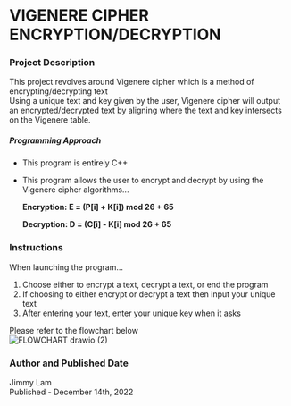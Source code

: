 # VIGENERE CIPHER ENCRYPTION/DECRYPTION

### Project Description

This project revolves around Vigenere cipher which is a method of encrypting/decrypting text  
Using a unique text and key given by the user, Vigenere cipher will output an encrypted/decrypted text by aligning where the text and key intersects on the Vigenere table.  

##### Programming Approach

* This program is entirely C++  

* This program allows the user to encrypt and decrypt by using the Vigenere cipher algorithms...  

  **Encryption: E = (P[i] + K[i]) mod 26 + 65**  
  
  **Decryption: D = (C[i] - K[i] mod 26 + 65**  

### Instructions
When launching the program...  
1. Choose either to encrypt a text, decrypt a text, or end the program  
2. If choosing to either encrypt or decrypt a text then input your unique text  
3. After entering your text, enter your unique key when it asks  

Please refer to the flowchart below    
  ![FLOWCHART drawio (2)](https://user-images.githubusercontent.com/120606764/207740662-739cb93e-ebf2-4122-a858-50ad2d5547cd.png)

  
### Author and Published Date

Jimmy Lam  
Published - December 14th, 2022  


